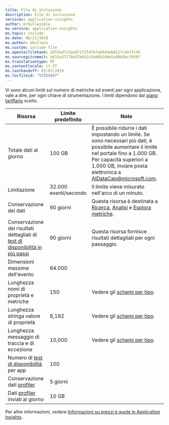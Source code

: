 ```yaml
---
title: File di inclusione
description: File di inclusione
services: application-insights
author: mrbullwinkle
ms.service: application-insights
ms.topic: include
ms.date: 06/21/2018
ms.author: mbullwin
ms.custom: include file
ms.openlocfilehash: d253ed7c5aa971f2fd767a6943eb0117c457fc45
ms.sourcegitcommit: bd15a37170e57b651c54d8b194e5a99b5bcfb58f
ms.translationtype: MT
ms.contentlocale: it-IT
ms.lasthandoff: 03/07/2019
ms.locfileid: "57554567"
---
```

Vi sono alcuni limiti sul numero di metriche ed eventi per ogni applicazione, vale a dire, per ogni chiave di strumentazione. I limiti dipendono dal [piano tariffario](https://azure.microsoft.com/pricing/details/application-insights/) scelto.

| Risorsa | Limite predefinito | Note
| --- | --- | --- |
| Totale dati al giorno | 100 GB | È possibile ridurre i dati impostando un limite. Se sono necessari più dati, è possibile aumentare il limite nel portale fino a 1.000 GB. Per capacità superiori a 1.000 GB, inviare posta elettronica a AIDataCap@microsoft.com.
| Limitazione | 32.000 eventi/secondo | Il limite viene misurato nell'arco di un minuto.
| Conservazione dei dati | 90 giorni | Questa risorsa è destinata a [Ricerca](../articles/azure-monitor/app/diagnostic-search.md), [Analisi](../articles/azure-monitor/app/analytics.md) e [Esplora metriche](../articles/azure-monitor/app/metrics-explorer.md).
| Conservazione dei risultati dettagliati di [test di disponibilità in più passi](../articles/azure-monitor/app/monitor-web-app-availability.md#multi-step-web-tests) | 90 giorni | Questa risorsa fornisce risultati dettagliati per ogni passaggio.
| Dimensioni massime dell'evento | 64.000 | 
| Lunghezza nomi di proprietà e metriche | 150 | Vedere gli [schemi per tipo](https://github.com/Microsoft/ApplicationInsights-Home/blob/master/EndpointSpecs/Schemas/Docs/).
| Lunghezza stringa valore di proprietà | 8,192 | Vedere gli [schemi per tipo](https://github.com/Microsoft/ApplicationInsights-Home/blob/master/EndpointSpecs/Schemas/Docs/).
| Lunghezza messaggio di traccia e di eccezione | 10,000 | Vedere gli [schemi per tipo](https://github.com/Microsoft/ApplicationInsights-Home/blob/master/EndpointSpecs/Schemas/Docs/).
| Numero di [test di disponibilità](../articles/azure-monitor/app/monitor-web-app-availability.md) per app | 100 |
| Conservazione dati [profiler](../articles/azure-monitor/app/profiler.md) | 5 giorni |
| Dati [profiler](../articles/azure-monitor/app/profiler.md) inviati al giorno | 10 GB |

Per altre informazioni, vedere [Informazioni su prezzi e quote in Application Insights](../articles/azure-monitor/app/pricing.md).